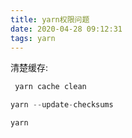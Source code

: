 ```yaml
---
title: yarn权限问题
date: 2020-04-28 09:12:31
tags: yarn
---
```


清楚缓存:

```js
 yarn cache clean 

yarn --update-checksums

yarn
```

